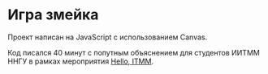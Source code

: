 # Игра змейка
Проект написан на JavaScript с использованием Canvas.

Код писался 40 минут с попутным объяснением для студентов ИИТММ ННГУ в рамках мероприятия [Hello, ITMM](https://vk.com/hello_itmm).